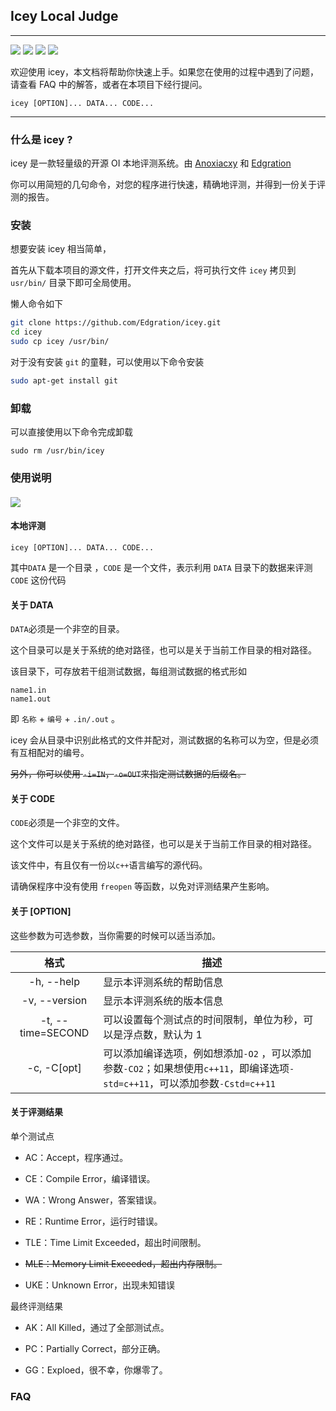 ##  Icey Local Judge
****
![](https://img.shields.io/badge/build-passing-brightgreen.svg?longCache=true&style=flat-square) ![](https://img.shields.io/badge/size-<1MB-00BFFF.svg?longCache=true&style=flat-square) ![](https://img.shields.io/badge/icey-%20v1.1.0-blue.svg?longCache=true&style=flat-square) ![](https://img.shields.io/badge/price-$0-C0C0C0.svg?longCache=true&style=flat-square)

欢迎使用 icey，本文档将帮助你快速上手。如果您在使用的过程中遇到了问题，请查看 FAQ 中的解答，或者在本项目下经行提问。

```
icey [OPTION]... DATA... CODE...
```
****
### 什么是 icey ?

icey 是一款轻量级的开源 OI 本地评测系统。由 [Anoxiacxy](https://anoxiacxy.github.io) 和 [Edgration](http://www.edgration.com)

你可以用简短的几句命令，对您的程序进行快速，精确地评测，并得到一份关于评测的报告。

### 安装

想要安装 icey 相当简单，

首先从下载本项目的源文件，打开文件夹之后，将可执行文件 `icey` 拷贝到 `usr/bin/` 目录下即可全局使用。

懒人命令如下

``` bash
git clone https://github.com/Edgration/icey.git
cd icey
sudo cp icey /usr/bin/
```

对于没有安装 `git` 的童鞋，可以使用以下命令安装

``` bash
sudo apt-get install git
```

### 卸载

可以直接使用以下命令完成卸载

```
sudo rm /usr/bin/icey
```
### 使用说明

#### ![](https://github.com/Edgration/icey/blob/master/images/Screenshot-from-2018-09-23-23-02-32.png?raw=true)

#### 本地评测

```
icey [OPTION]... DATA... CODE...
```

其中`DATA` 是一个目录  ，`CODE` 是一个文件，表示利用 `DATA` 目录下的数据来评测 `CODE` 这份代码

#### 关于 DATA

`DATA`必须是一个非空的目录。

这个目录可以是关于系统的绝对路径，也可以是关于当前工作目录的相对路径。

该目录下，可存放若干组测试数据，每组测试数据的格式形如

```
name1.in
name1.out
```

即 `名称` + `编号` + `.in/.out` 。

icey 会从目录中识别此格式的文件并配对，测试数据的名称可以为空，但是必须有互相配对的编号。

~~另外，你可以使用 `-i=IN`，`-o=OUT`来指定测试数据的后缀名。~~

#### 关于 CODE

`CODE`必须是一个非空的文件。

这个文件可以是关于系统的绝对路径，也可以是关于当前工作目录的相对路径。

该文件中，有且仅有一份以`c++`语言编写的源代码。

请确保程序中没有使用 `freopen` 等函数，以免对评测结果产生影响。

#### 关于 [OPTION]

这些参数为可选参数，当你需要的时候可以适当添加。

| 格式          | 描述                     |
| :-------------: | ------------------------ |
| -h, --help    | 显示本评测系统的帮助信息 |
| -v, --version |     显示本评测系统的版本信息  |
| -t, --time=SECOND | 可以设置每个测试点的时间限制，单位为秒，可以是浮点数，默认为 1 |
| -c, -C[opt] | 可以添加编译选项，例如想添加`-O2` ，可以添加参数`-CO2`；如果想使用`c++11`，即编译选项`-std=c++11`，可以添加参数`-Cstd=c++11` |

#### 关于评测结果

单个测试点

- AC：Accept，程序通过。

- CE：Compile Error，编译错误。

- WA：Wrong Answer，答案错误。

- RE：Runtime Error，运行时错误。

- TLE：Time Limit Exceeded，超出时间限制。

- ~~MLE：Memory Limit Exceeded，超出内存限制。~~

- UKE：Unknown Error，出现未知错误

最终评测结果

- AK：All Killed，通过了全部测试点。

- PC：Partially Correct，部分正确。

- GG：Exploed，很不幸，你爆零了。 
  

### FAQ











